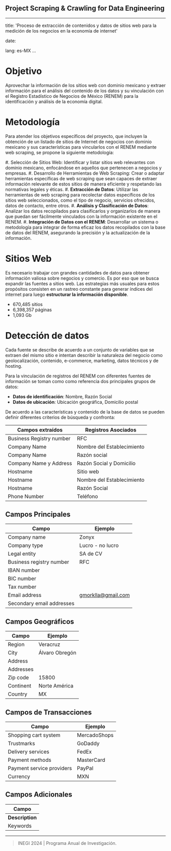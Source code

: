 ## Project Scraping & Crawling for Data Engineering

---
title: 'Proceso de extracción de contenidos y datos de sitios web para la medición de los negocios en la economía de internet'

date:

lang: es-MX
...

# Objetivo

Aprovechar la información de los sitios web con dominio mexicano y extraer información para el análisis del contenido de los datos y su vinculación con el Registro Estadístico de Negocios de México (RENEM) para la identificación y análisis de la economía digital.

# Metodología

Para atender los objetivos específicos del proyecto, que incluyen la obtención de un listado de sitios de Internet de negocios con dominio mexicano y sus características para vincularlos con el RENEM mediante web scraping, se propone la siguiente metodología:

#. Selección de Sitios Web: Identificar y listar sitios web relevantes con dominio mexicano, enfocándose en aquellos que pertenecen a negocios y empresas.
#. Desarrollo de Herramientas de Web Scraping: Crear o adaptar herramientas específicas de web scraping que sean capaces de extraer información relevante de estos sitios de manera eficiente y respetando las normativas legales y éticas.
#. **Extracción de Datos**: Utilizar las herramientas de web scraping para recolectar datos específicos de los sitios web seleccionados, como el tipo de negocio, servicios ofrecidos, datos de contacto, entre otros.
#. **Análisis y Clasificación de Datos**: Analizar los datos recopilados para clasificarlos y organizarlos de manera que puedan ser fácilmente vinculados con la información existente en el RENEM.
#. **Integración de Datos con el RENEM**: Desarrollar un sistema o metodología para integrar de forma eficaz los datos recopilados con la base de datos del RENEM, asegurando la precisión y la actualización de la información.

# Sitios Web

Es necesario trabajar con grandes cantidades de datos para obtener información valiosa sobre negocios y comercio. Es por eso que se busca expandir las fuentes a sitios web. Las estrategias más usuales para estos propósitos consisten en un rastreo constante para generar índices del internet para luego **estructurar la información disponible**.

- 670,485 sitios
- 6,398,357 páginas
- 1,093 Gb

# Detección de datos

Cada fuente se describe de acuerdo a un conjunto de variables que se extraen del mismo sitio e intentan describir la naturaleza del negocio como geolocalización, contenido, e-commerce, marketing, datos técnicos y de hosting.

Para la vinculación de registros del RENEM con diferentes fuentes de información se toman como como referencia dos principales grupos de datos:

- **Datos de identificación**: Nombre, Razón Social
- **Datos de ubicación**: Ubicación geográfica, Domicilio postal

De acuerdo a las características y contenido de la base de datos se pueden definir diferentes criterios de búsqueda y confronta:

| Campos extraídos         | Registros Asociados        |
| ------------------------ | -------------------------- |
| Business Registry number | RFC                        |
| Company Name             | Nombre del Establecimiento |
| Company Name             | Razón social               |
| Company Name y Address   | Razón Social y Domicilio   |
| Hostname                 | Sitio web                  |
| Hostname                 | Nombre del Establecimiento |
| Hostname                 | Razón Social               |
| Phone Number             | Teléfono                   |


## Campos Principales

| Campo                     | Ejemplo             |
| ------------------------- | ------------------- |
| Company name              | Zonyx               |
| Company type              | Lucro - no lucro    |
| Legal entity              | SA de CV            |
| Business registry number  | RFC                 |
| IBAN number               |                     |
| BIC number                |                     |
| Tax number                |                     |
| Email address             | gmorklla@gmail.com  |
| Secondary email addresses |                     |

## Campos Geográficos

| Campo     | Ejemplo         | 
| --------- | --------------- |
| Region    | Veracruz        |
| City      | Álvaro Obregón  |
| Address   |                 |
| Addresses |                 |
| Zip code  | 15800           |
| Continent | Norte América   |
| Country   | MX              |

## Campos de Transacciones

| Campo                     | Ejemplo       |
| ------------------------- | ------------- |
| Shopping cart system      | MercadoShops  |
| Trustmarks                | GoDaddy       |
| Delivery services         | FedEx         |
| Payment methods           | MasterCard    |
| Payment service providers | PayPal        |
| Currency                  | MXN           |

## Campos Adicionales

| Campo             |
| ----------------- |
| **Description**   |
| Keywords          |

----------------------------------
> INEGI 2024 | Programa Anual de Investigación. 
